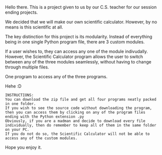 Hello there.
This is a project given to us by our C.S. teacher for our session ending projects.

We decided that we will make our own scientific calculator.
However, by no means is this scientific at all.

The key distinction for this project is its modularity.
Instead of everything being in one single Python program file, there are 3 custom modules.

If a user wishes to, they can access any one of the module indivudally. 
However, the Scientific Calculator program allows the user to switch between any of the three modules seamlessly, without having to change through multiple files.

One program to access any of the three programs.

Hehe :D

    INSTRUCTIONS:
    You can download the zip file and get all four programs neatly packed in one folder. 
    If you wish to see the source code without downloading the program, then you can access them by clicking on any of the program files ending with the Python extension .py
    Obviously, if you are a madman and decide to download every file individually, then do remember to keep all of them in the same folder on your PC.
    If you do not do so, the Scientific Calculator will not be able to access any of the custom modules.



Hope you enjoy it.
